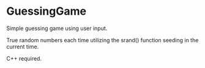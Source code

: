 # GuessingGame
Simple guessing game using user input.

True random numbers each time utilizing the srand() function seeding in the current time.

C++ required.
